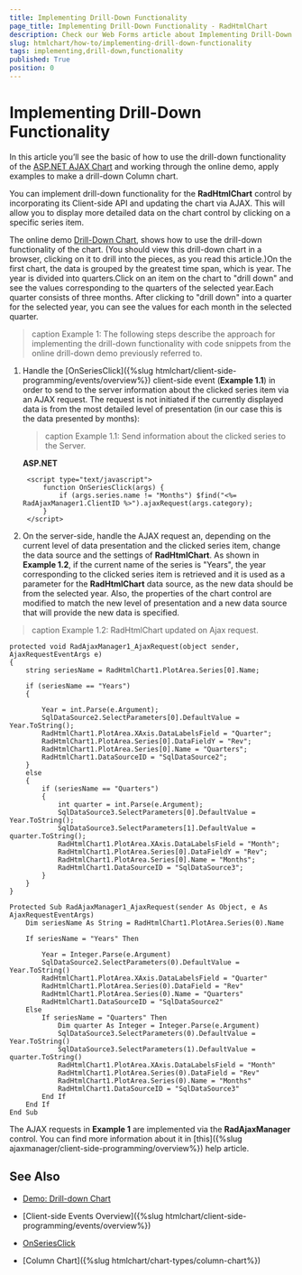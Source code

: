 ```yaml
---
title: Implementing Drill-Down Functionality
page_title: Implementing Drill-Down Functionality - RadHtmlChart
description: Check our Web Forms article about Implementing Drill-Down Functionality.
slug: htmlchart/how-to/implementing-drill-down-functionality
tags: implementing,drill-down,functionality
published: True
position: 0
---
```


# Implementing Drill-Down Functionality

In this article you’ll see the basic of how to use the drill-down functionality of the [ASP.NET AJAX Chart](https://www.telerik.com/products/aspnet-ajax/html-chart.aspx) and working through the online demo, apply examples to make a drill-down Column chart.

You can implement drill-down functionality for the **RadHtmlChart** control by incorporating its Client-side API and updating the chart via AJAX.	This will allow you to display more detailed data on the chart control by clicking on a specific series item.

The online demo	[Drill-Down Chart](https://demos.telerik.com/aspnet-ajax/htmlchart/examples/drilldownchart/defaultcs.aspx), shows how to use the drill-down functionality of the chart. (You should view this drill-down chart in a browser, clicking on it to drill into the pieces, as you read this article.)On the first chart, the data is grouped by the greatest time span, which is year. The year is divided into quarters.Click on an item on the chart to "drill down" and see the values corresponding to the quarters of the selected year.Each quarter consists of three months. After clicking to "drill down" into a quarter for the selected year, you can see the values for each month in the selected quarter.

>caption Example 1: The following steps describe the approach for implementing the drill-down functionality with code snippets from the online	drill-down demo previously referred to.

1. Handle the [OnSeriesClick]({%slug htmlchart/client-side-programming/events/overview%}) client-side event (**Example 1.1**) in order to send to the server information about the clicked series item via an AJAX request. The request is not initiated if the currently displayed data is from the most detailed level of presentation (in our case this is the data presented by months): 

	>caption Example 1.1: Send information about the clicked series to the Server.

	**ASP.NET**
	
		<script type="text/javascript">
			function OnSeriesClick(args) {
				if (args.series.name != "Months") $find("<%= RadAjaxManager1.ClientID %>").ajaxRequest(args.category);
			}
		</script>


1. On the server-side, handle the AJAX request an, depending on the current level of data presentation and the clicked series item, change	the data source and the settings of **RadHtmlChart**. As shown in **Example 1.2**, if the	current name of the series is "Years", the year	corresponding to the clicked series item is retrieved and it is used as a parameter for the **RadHtmlChart** data source, as the new data	should be from the selected year. Also, the properties of the chart control are modified to match the new level of presentation and	a new data source that will provide the new data is specified.

>caption Example 1.2: RadHtmlChart updated on Ajax request.

````C#**
protected void RadAjaxManager1_AjaxRequest(object sender, AjaxRequestEventArgs e)
{
	string seriesName = RadHtmlChart1.PlotArea.Series[0].Name;

	if (seriesName == "Years")
	{

		Year = int.Parse(e.Argument);
		SqlDataSource2.SelectParameters[0].DefaultValue = Year.ToString();
		RadHtmlChart1.PlotArea.XAxis.DataLabelsField = "Quarter";
		RadHtmlChart1.PlotArea.Series[0].DataFieldY = "Rev";
		RadHtmlChart1.PlotArea.Series[0].Name = "Quarters";
		RadHtmlChart1.DataSourceID = "SqlDataSource2";
	}
	else
	{
		if (seriesName == "Quarters")
		{
			int quarter = int.Parse(e.Argument);
			SqlDataSource3.SelectParameters[0].DefaultValue = Year.ToString();
			SqlDataSource3.SelectParameters[1].DefaultValue = quarter.ToString();
			RadHtmlChart1.PlotArea.XAxis.DataLabelsField = "Month";
			RadHtmlChart1.PlotArea.Series[0].DataFieldY = "Rev";
			RadHtmlChart1.PlotArea.Series[0].Name = "Months";
			RadHtmlChart1.DataSourceID = "SqlDataSource3";
		}
	}
}
````
````VB
Protected Sub RadAjaxManager1_AjaxRequest(sender As Object, e As AjaxRequestEventArgs)
	Dim seriesName As String = RadHtmlChart1.PlotArea.Series(0).Name

	If seriesName = "Years" Then

		Year = Integer.Parse(e.Argument)
		SqlDataSource2.SelectParameters(0).DefaultValue = Year.ToString()
		RadHtmlChart1.PlotArea.XAxis.DataLabelsField = "Quarter"
		RadHtmlChart1.PlotArea.Series(0).DataField = "Rev"
		RadHtmlChart1.PlotArea.Series(0).Name = "Quarters"
		RadHtmlChart1.DataSourceID = "SqlDataSource2"
	Else
		If seriesName = "Quarters" Then
			Dim quarter As Integer = Integer.Parse(e.Argument)
			SqlDataSource3.SelectParameters(0).DefaultValue = Year.ToString()
			SqlDataSource3.SelectParameters(1).DefaultValue = quarter.ToString()
			RadHtmlChart1.PlotArea.XAxis.DataLabelsField = "Month"
			RadHtmlChart1.PlotArea.Series(0).DataField = "Rev"
			RadHtmlChart1.PlotArea.Series(0).Name = "Months"
			RadHtmlChart1.DataSourceID = "SqlDataSource3"
		End If
	End If
End Sub
````

		
The AJAX requests in **Example 1** are implemented via the **RadAjaxManager** control. You can find more information about	it in [this]({%slug ajaxmanager/client-side-programming/overview%}) help article.

## See Also

 * [Demo: Drill-down Chart](https://demos.telerik.com/aspnet-ajax/htmlchart/examples/drilldownchart/defaultcs.aspx)

 * [Client-side Events Overview]({%slug htmlchart/client-side-programming/events/overview%})
 
 * [OnSeriesClick](https://docs.telerik.com/kendo-ui/api/javascript/dataviz/ui/chart/events/seriesclick)

 * [Column Chart]({%slug htmlchart/chart-types/column-chart%})
